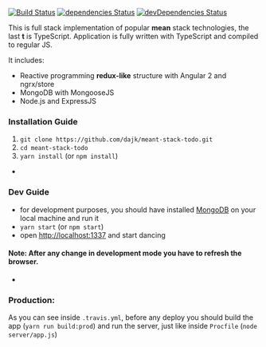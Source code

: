 [![Build Status](https://travis-ci.org/dajk/meant-stack-todo.svg?branch=master)](https://travis-ci.org/dajk/meant-stack-todo)
[![dependencies Status](https://david-dm.org/dajk/meant-stack-todo/status.svg)](https://david-dm.org/dajk/meant-stack-todo)
[![devDependencies Status](https://david-dm.org/dajk/meant-stack-todo/dev-status.svg)](https://david-dm.org/dajk/meant-stack-todo?type=dev)

This is full stack implementation of popular __mean__ stack technologies, the last __t__ is TypeScript.
Application is fully written with TypeScript and compiled to regular JS.

It includes:

- Reactive programming __redux-like__  structure with Angular 2 and ngrx/store
- MongoDB with MongooseJS
- Node.js and ExpressJS

### Installation  Guide

  1. `git clone https://github.com/dajk/meant-stack-todo.git`
  2. `cd meant-stack-todo`
  3. `yarn install` (or `npm install`)

-

### Dev Guide

 - for development purposes, you should have installed [MongoDB](https://docs.mongodb.com/manual/installation/?jmp=footer) on your local machine and run it
 - `yarn start` (or `npm start`)
 - open [http://localhost:1337](http://localhost:1337) and start dancing

#### Note: After any change in development mode you have to refresh the browser.

-

### Production: 

As you can see inside `.travis.yml`, before any deploy you should build the app (`yarn run build:prod`) and run the server, just like inside `Procfile` (`node server/app.js`)
